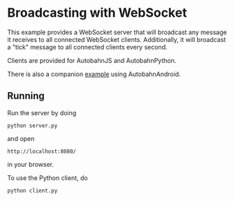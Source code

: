 Broadcasting with WebSocket
===========================

This example provides a WebSocket server that will broadcast any message it receives
to all connected WebSocket clients. Additionally, it will broadcast a "tick" message
to all connected clients every second.

Clients are provided for AutobahnJS and AutobahnPython.

There is also a companion [example](https://github.com/crossbario/autobahn-android/tree/master/Demo/BroadcastClient) using AutobahnAndroid.


Running
-------

Run the server by doing

    python server.py

and open

    http://localhost:8080/

in your browser.

To use the Python client, do

    python client.py

